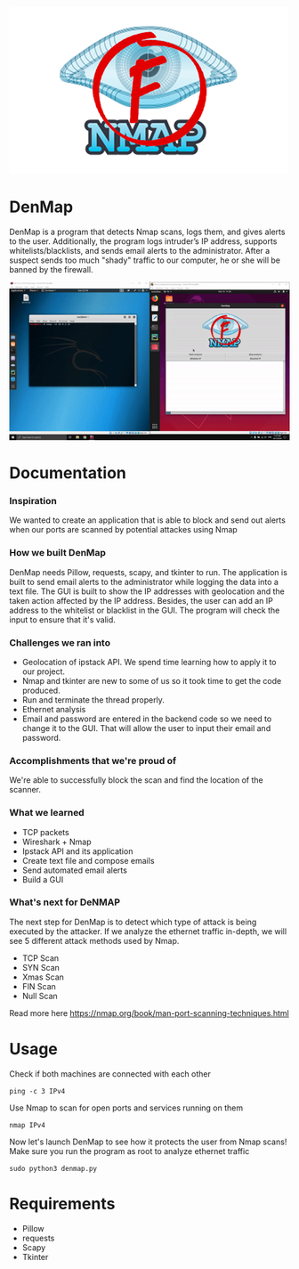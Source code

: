 ![Screenshot](denmap.png)

# DenMap

DenMap is a program that detects Nmap scans, logs them, and gives alerts to the user. Additionally, the program logs intruder’s IP address, supports whitelists/blacklists, and sends email alerts to the administrator. After a suspect sends too much "shady" traffic to our computer, he or she will be banned by the firewall.

![](demo.gif)

# Documentation
### Inspiration
We wanted to create an application that is able to block and send out alerts when our ports are scanned by potential attackes using Nmap

### How we built DenMap
DenMap needs Pillow, requests, scapy, and tkinter to run. The application is built to send email alerts to the administrator while logging the data into a text file. The GUI is built to show the IP addresses with geolocation and the taken action affected by the IP address. Besides, the user can add an IP address to the whitelist or blacklist in the GUI. The program will check the input to ensure that it's valid.

### Challenges we ran into
* Geolocation of ipstack API. We spend time learning how to apply it to our project.
* Nmap and tkinter are new to some of us so it took time to get the code produced.
* Run and terminate the thread properly.
* Ethernet analysis
* Email and password are entered in the backend code so we need to change it to the GUI. That will allow the user to input their email and password.

### Accomplishments that we're proud of
We're able to successfully block the scan and find the location of the scanner.

### What we learned
* TCP packets
* Wireshark + Nmap
* Ipstack API and its application
* Create text file and compose emails
* Send automated email alerts
* Build a GUI

### What's next for DeNMAP
The next step for DenMap is to detect which type of attack is being executed by the attacker. If we analyze the ethernet traffic in-depth, we will see 5 different attack methods used by Nmap.
* TCP Scan
* SYN Scan
* Xmas Scan
* FIN Scan
* Null Scan

Read more here https://nmap.org/book/man-port-scanning-techniques.html

# Usage
Check if both machines are connected with each other
<pre><code>ping -c 3 IPv4</code></pre>
Use Nmap to scan for open ports and services running on them
<pre><code>nmap IPv4</code></pre>
Now let's launch DenMap to see how it protects the user from Nmap scans!
Make sure you run the program as root to analyze ethernet traffic
<pre><code>sudo python3 denmap.py</code></pre>

# Requirements
* Pillow
* requests
* Scapy
* Tkinter
